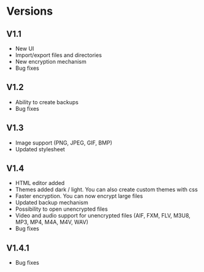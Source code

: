 # Versions
## V1.1
- New UI
- Import/export files and directories
- New encryption mechanism
- Bug fixes

## V1.2
- Ability to create backups
- Bug fixes

## V1.3
- Image support (PNG, JPEG, GIF, BMP)
- Updated stylesheet

## V1.4
- HTML editor added
- Themes added dark / light. You can also create custom themes with css
- Faster encryption. You can now encrypt large files
- Updated backup mechanism
- Possibility to open unencrypted files
- Video and audio support for unencrypted files (AIF, FXM, FLV, M3U8, MP3, MP4, M4A, M4V, WAV)
- Bug fixes

## V1.4.1
- Bug fixes
